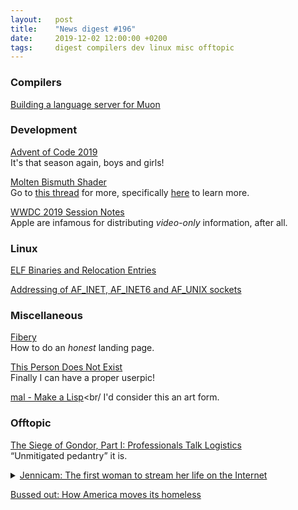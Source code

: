 ```yaml
---
layout:   post
title:    "News digest #196"
date:     2019-12-02 12:00:00 +0200
tags:     digest compilers dev linux misc offtopic
---
```


### Compilers

[Building a language server for Muon](https://nickmqb.github.io/2019/11/24/building-a-language-server-for-muon.html)

### Development

[Advent of Code 2019](https://adventofcode.com/)<br/>
It's that season again, boys and girls!

[Molten Bismuth Shader](https://www.shadertoy.com/view/WdVXWy)<br/>
Go to [this thread](https://news.ycombinator.com/item?id=21658301) for more, specifically [here](https://news.ycombinator.com/item?id=21660023) to learn more.

[WWDC 2019 Session Notes](https://github.com/Blackjacx/WWDC)<br/>
Apple are infamous for distributing _video-only_ information, after all.

### Linux

[ELF Binaries and Relocation Entries](http://stffrdhrn.github.io/hardware/embedded/openrisc/2019/11/29/relocs.html)

[Addressing of AF_INET, AF_INET6 and AF_UNIX sockets](https://idea.popcount.org/2019-12-06-addressing/)

### Miscellaneous

[Fibery](https://fibery.io/anxiety)<br/>
How to do an _honest_ landing page.

[This Person Does Not Exist](https://thispersondoesnotexist.com/)<br/>
Finally I can have a proper userpic!

[mal - Make a Lisp](https://github.com/kanaka/mal/)<br/
I'd consider this an art form.

### Offtopic

[The Siege of Gondor, Part I: Professionals Talk Logistics](https://acoup.blog/2019/05/10/collections-the-siege-of-gondor/)<br/>
“Unmitigated pedantry” it is.

<details>
  <summary>
    <a href="https://www.bbc.com/news/magazine-37681006">Jennicam: The first woman to stream her life on the Internet</a>
  </summary>
  <p>
    That's a BBC story from 2016 that started this binge.
    You can also look at
    <a href="https://en.wikipedia.org/wiki/Jennifer_Ringley">Wikipedia article</a>
    as a starting point.
  </p>
  <p>
  Some coverage at the time:
  </p>
  <ul>
    <li><a href="https://www.latimes.com/archives/la-xpm-1997-oct-01-ls-37894-story.html">Jenni, Jenni, Jenni: A Life Laid Bare on the Computer Screen</a> (1997)</li>
    <li><a href="https://www.washingtoncitypaper.com/news/article/13013765/voyeur-eyes-only">Voyeur Eyes Only: Jennifer Ringley's real-time web of life</a> (1997)</li>
    <li><a href="http://edition.cnn.com/SHOWBIZ/Movies/9903/26/jennicam/">'Ed' of the Internet: JenniCAM going strong after three years</a> (1999)</li>
  </ul>
  <p>
    Also, <a href="https://www.imdb.com/title/tt0498329/">this movie</a> and <a href="https://www.utopiatv.nl/live">this TV program</a>.
    And a punchline: Jennifer did this <em>24 year ago</em>.
  </p>
  <p>
    In general, it's interesting from sociological point of view: like what historians in 50–100 years will think about early age of the Internet, and this whole practice of “life streaming”. Especially given the privacy-conscious context of recent years.
  </p>
</details>

[Bussed out: How America moves its homeless](https://www.theguardian.com/us-news/ng-interactive/2017/dec/20/bussed-out-america-moves-homeless-people-country-study)
